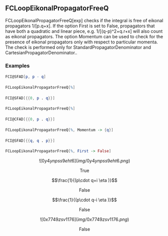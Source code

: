 ##  FCLoopEikonalPropagatorFreeQ 

FCLoopEikonalPropagatorFreeQ[exp]  checks if the integral is free of eikonal propagators 1/[p.q+x]. If the option First is set to False, propagators that have both a quadratic and linear piece, e.g. 1/[(q-p)^2+q.r+x] will also count as eikonal propagators. The option Momentum can be used to check for the presence of eikonal propagators only with respect to particular momenta. The check is performed only for StandardPropagatorDenominator and CartesianPropagatorDenominator..

###  Examples 

```mathematica
FCI@SFAD[p, p - q] 
 
FCLoopEikonalPropagatorFreeQ[%] 
 
FCI@SFAD[{{0, p . q}}] 
 
FCLoopEikonalPropagatorFreeQ[%] 
 
FCI@CFAD[{{0, p . q}}] 
 
FCLoopEikonalPropagatorFreeQ[%, Momentum -> {q}] 
 
FCI@SFAD[{{q, q . p}}] 
 
FCLoopEikonalPropagatorFreeQ[%, First -> False]
```

$$![0y4ynpss9eht6](img/0y4ynpss9eht6.png)$$

$$\text{True}$$

$$\frac{1}{(p\cdot q+i \eta )}$$

$$\text{False}$$

$$\frac{1}{(p\cdot q-i \eta )}$$

$$\text{False}$$

$$![0x7749zsv1176](img/0x7749zsv1176.png)$$

$$\text{False}$$